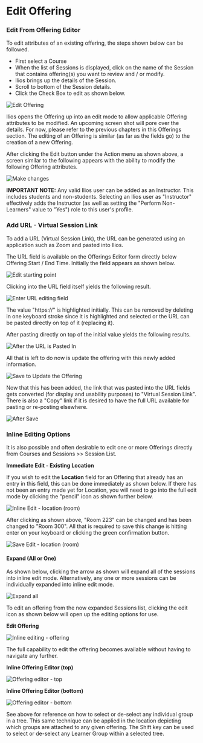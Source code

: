 # Edit Offering

### Edit From Offering Editor

To edit attributes of an existing offering, the steps shown below can be followed.

* First select a Course
* When the list of Sessions is displayed, click on the name of the Session that contains offering(s) you want to review and / or modify.
* Ilios brings up the details of the Session.
* Scroll to bottom of the Session details.
* Click the Check Box to edit as shown below.

![Edit Offering](../../images/edit_offering/click_to_edit.png)

Ilios opens the Offering up into an edit mode to allow applicable Offering attributes to be modified. An upcoming screen shot will pore over the details. For now, please refer to the previous chapters in this Offerings section. The editing of an Offering is similar (as far as the fields go) to the creation of a new Offering.

After clicking the Edit button under the Action menu as shown above, a screen similar to the following appears with the ability to modify the following Offering attributes.

![Make changes](../../images/edit_offering/make_changes.png)

**IMPORTANT NOTE:** Any valid Ilios user can be added as an Instructor. This includes students and non-students. Selecting an Ilios user as "Instructor" effectively adds the Instructor (as well as setting the "Perform Non-Learners" value to "Yes") role to this user's profile.

### Add URL - Virtual Session Link

To add a URL (Virtual Session Link), the URL can be generated using an application such as Zoom and pasted into llios.

The URL field is available on the Offerings Editor form directly below Offering Start / End Time. Initially the field appears as shown below.

![Edit starting point](../../images/edit_offering/edit_starting_point.png)

Clicking into the URL field itself yields the following result.

![Enter URL editing field](../../images/edit_offering/edit_URL_field.png)

The value "https://" is highlighted initially. This can be removed by deleting in one keyboard stroke since it is highlighted and selected or the URL can be pasted directly on top of it (replacing it).

After pasting directly on top of the initial value yields the following results.

![After the URL is Pasted In](../../images/edit_offering/paste_updated_URL.png)

All that is left to do now is update the offering with this newly added information.

![Save to Update the Offering](../../images/edit_offering/URL_save.png)

Now that this has been added, the link that was pasted into the URL fields gets converted (for display and usability purposes) to "Virtual Session Link". There is also a "Copy" link if it is desired to have the full URL available for pasting or re-posting elsewhere.

![After Save](../../images/edit_offering/after_save.png)

### Inline Editing Options

It is also possible and often desirable to edit one or more Offerings directly from Courses and Sessions >> Session List.

**Immediate Edit - Existing Location**

If you wish to edit the **Location** field for an Offering that already has an entry in this field, this can be done immediately as shown below. If there has not been an entry made yet for Location, you will need to go into the full edit mode by clicking the "pencil" icon as shown further below.

![Inline Edit - location (room)](../../images/edit_offering/inline_edit_room.png)

After clicking as shown above, "Room 223" can be changed and has been changed to "Room 300". All that is required to save this change is hitting enter on your keyboard or clicking the green confirmation button.

![Save Edit - location (room)](../../images/edit_offering/inline_save_room.png)

#### Expand (All or One)

As shown below, clicking the arrow as shown will expand all of the sessions into inline edit mode. Alternatively, any one or more sessions can be individually expanded into inline edit mode.

![Expand all](../../images/edit_offering/expand_all.png)

To edit an offering from the now expanded Sessions list, clicking the edit icon as shown below will open up the editing options for use.

**Edit Offering**

![Inline editing - offering](../../images/edit_offering/inline_edit_offering.png)

The full capability to edit the offering becomes available without having to navigate any further.

**Inline Offering Editor (top)**

![Offering editor - top](../../images/edit_offering/offering_editor_top.png)

**Inline Offering Editor (bottom)**

![Offering editor - bottom](../../images/edit_offering/offering_editor_bottom.png)

See above for reference on how to select or de-select any individual group in a tree. This same technique can be applied in the location depicting which groups are attached to any given offering. The Shift key can be used to select or de-select any Learner Group within a selected tree.
